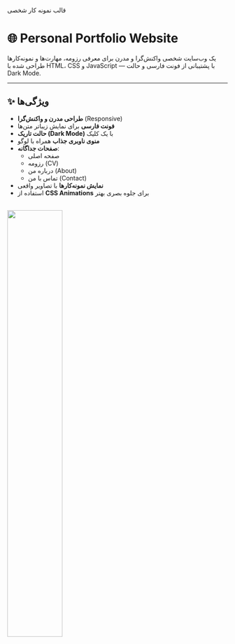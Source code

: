 قالب نمونه کار شخصی 
<br/>
# 🌐 Personal Portfolio Website

یک وب‌سایت شخصی واکنش‌گرا و مدرن برای معرفی رزومه، مهارت‌ها و نمونه‌کارها  
طراحی شده با HTML، CSS و JavaScript — با پشتیبانی از فونت فارسی و حالت Dark Mode.

---

## ✨ ویژگی‌ها

- **طراحی مدرن و واکنش‌گرا** (Responsive)
- **فونت فارسی** برای نمایش زیباتر متن‌ها
- **حالت تاریک (Dark Mode)** با یک کلیک
- **منوی ناوبری جذاب** همراه با لوگو
- **صفحات جداگانه**:
  - صفحه اصلی
  - رزومه (CV)
  - درباره من (About)
  - تماس با من (Contact)
- **نمایش نمونه‌کارها** با تصاویر واقعی
- استفاده از **CSS Animations** برای جلوه بصری بهتر


<br/>

<img  align="center" width="50%" src="https://github.com/user-attachments/assets/bf8ee1c6-2823-4425-8b79-925a83292408" />
